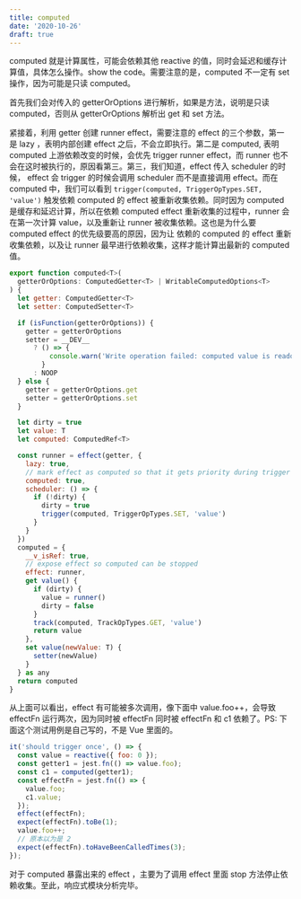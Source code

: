 ```yaml
---
title: computed
date: '2020-10-26'
draft: true
---
```


computed 就是计算属性，可能会依赖其他 reactive 的值，同时会延迟和缓存计算值，具体怎么操作。show the code。需要注意的是，computed 不一定有 set 操作，因为可能是只读 computed。

首先我们会对传入的 getterOrOptions 进行解析，如果是方法，说明是只读 computed，否则从 getterOrOptions 解析出 get 和 set 方法。

紧接着，利用 getter 创建 runner effect，需要注意的 effect 的三个参数，第一是 lazy ，表明内部创建 effect 之后，不会立即执行。第二是 computed, 表明 computed 上游依赖改变的时候，会优先 trigger runner effect，而 runner 也不会在这时被执行的，原因看第三。第三，我们知道，effect 传入 scheduler 的时候， effect 会 trigger 的时候会调用 scheduler 而不是直接调用 effect。而在 computed 中，我们可以看到 `trigger(computed, TriggerOpTypes.SET, 'value')` 触发依赖 computed 的 effect 被重新收集依赖。同时因为 computed 是缓存和延迟计算，所以在依赖 computed effect 重新收集的过程中，runner 会在第一次计算 value，以及重新让 runner 被收集依赖。这也是为什么要 computed effect 的优先级要高的原因，因为让 依赖的 computed 的 effect 重新收集依赖，以及让 runner 最早进行依赖收集，这样才能计算出最新的 computed 值。

```js
export function computed<T>(
  getterOrOptions: ComputedGetter<T> | WritableComputedOptions<T>
) {
  let getter: ComputedGetter<T>
  let setter: ComputedSetter<T>

  if (isFunction(getterOrOptions)) {
    getter = getterOrOptions
    setter = __DEV__
      ? () => {
          console.warn('Write operation failed: computed value is readonly')
        }
      : NOOP
  } else {
    getter = getterOrOptions.get
    setter = getterOrOptions.set
  }

  let dirty = true
  let value: T
  let computed: ComputedRef<T>

  const runner = effect(getter, {
    lazy: true,
    // mark effect as computed so that it gets priority during trigger
    computed: true,
    scheduler: () => {
      if (!dirty) {
        dirty = true
        trigger(computed, TriggerOpTypes.SET, 'value')
      }
    }
  })
  computed = {
    __v_isRef: true,
    // expose effect so computed can be stopped
    effect: runner,
    get value() {
      if (dirty) {
        value = runner()
        dirty = false
      }
      track(computed, TrackOpTypes.GET, 'value')
      return value
    },
    set value(newValue: T) {
      setter(newValue)
    }
  } as any
  return computed
}
```

从上面可以看出，effect 有可能被多次调用，像下面中 value.foo++，会导致 effectFn 运行两次，因为同时被 effectFn 同时被 effectFn 和 c1 依赖了。PS: 下面这个测试用例是自己写的，不是 Vue 里面的。

```js
it('should trigger once', () => {
  const value = reactive({ foo: 0 });
  const getter1 = jest.fn(() => value.foo);
  const c1 = computed(getter1);
  const effectFn = jest.fn(() => {
    value.foo;
    c1.value;
  });
  effect(effectFn);
  expect(effectFn).toBe(1);
  value.foo++;
  // 原本以为是 2
  expect(effectFn).toHaveBeenCalledTimes(3);
});
```

对于 computed 暴露出来的 effect ，主要为了调用 effect 里面 stop 方法停止依赖收集。至此，响应式模块分析完毕。
